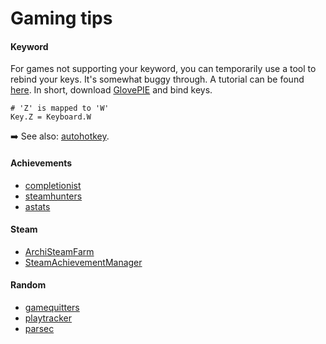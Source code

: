 # Gaming tips

<div class="row row-cols-lg-2"><div>

#### Keyword

For games not supporting your keyword, you can temporarily use a tool to rebind your keys. It's somewhat buggy through. A tutorial can be found [here](https://steamcommunity.com/sharedfiles/filedetails/?id=270957415). In short, download [GlovePIE](https://github.com/Ravbug/GlovePIE/releases/tag/Release) and bind keys.

```
# 'Z' is mapped to 'W'
Key.Z = Keyboard.W
```

➡️ See also: [autohotkey](https://www.autohotkey.com/).
</div><div>

#### Achievements

* [completionist](https://completionist.me/)
* [steamhunters](https://steamhunters.com/profiles)
* [astats](https://astats.astats.nl/astats/)

#### Steam

* [ArchiSteamFarm](https://github.com/JustArchiNET/ArchiSteamFarm)
* [SteamAchievementManager](https://github.com/gibbed/SteamAchievementManager)

#### Random

* [gamequitters](https://gamequitters.com/)
* [playtracker](https://playtracker.net/)
* [parsec](https://parsec.app/)
</div></div>